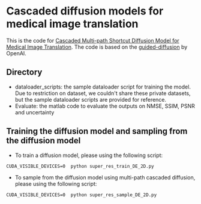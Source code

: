 # Cascaded diffusion models for medical image translation 
This is the code for [Cascaded Multi-path Shortcut Diffusion Model for Medical Image Translation](https://www.sciencedirect.com/science/article/pii/S1361841524002251). The code is based on the [guided-diffusion](https://github.com/openai/guided-diffusion) by OpenAI.

## Directory
- dataloader_scripts: the sample dataloader script for training the model. Due to restriction on dataset, we couldn't share these private datasets, but the sample dataloader scripts are provided for reference. 
- Evaluate: the matlab code to evaluate the outputs on NMSE, SSIM, PSNR and uncertainty

## Training the diffusion model and sampling from the diffusion model
- To train a diffusion model, please using the following script:
```
CUDA_VISIBLE_DEVICES=0  python super_res_train_DE_2D.py
```
- To sample from the diffusion model using multi-path cascaded diffusion, please using the following script:
```
CUDA_VISIBLE_DEVICES=0  python super_res_sample_DE_2D.py
```